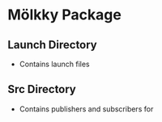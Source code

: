 # Mölkky Package

## Launch Directory
- Contains launch files

## Src Directory
- Contains publishers and subscribers for 


